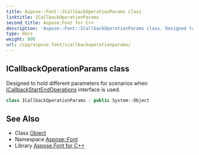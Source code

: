 ```yaml
---
title: Aspose::Font::ICallbackOperationParams class
linktitle: ICallbackOperationParams
second_title: Aspose.Font for C++
description: 'Aspose::Font::ICallbackOperationParams class. Designed to hold different parameters for scenarios when ICallbackStartEndOperations interface is used in C++.'
type: docs
weight: 800
url: /cpp/aspose.font/icallbackoperationparams/
---
```

## ICallbackOperationParams class


Designed to hold different parameters for scenarios when [ICallbackStartEndOperations](../icallbackstartendoperations/) interface is used.

```cpp
class ICallbackOperationParams : public System::Object
```

## See Also

* Class [Object](../../system/object/)
* Namespace [Aspose::Font](../)
* Library [Aspose.Font for C++](../../)
